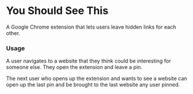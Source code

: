 # You Should See This

A Google Chrome extension that lets users leave hidden links for each other. 

### Usage

A user navigates to a website that they think could be interesting for someone else. They open the extension and leave a pin.

The next user who opens up the extension and wants to see a website can open up the last pin and be brought to the last website any user pinned.